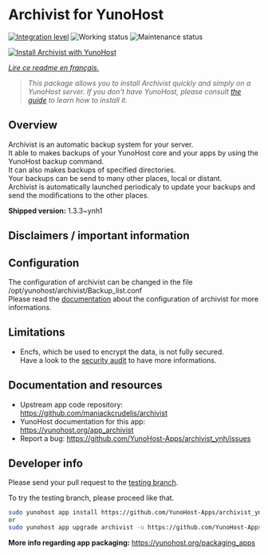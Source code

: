 <!--
N.B.: This README was automatically generated by https://github.com/YunoHost/apps/tree/master/tools/README-generator
It shall NOT be edited by hand.
-->

# Archivist for YunoHost

[![Integration level](https://dash.yunohost.org/integration/archivist.svg)](https://dash.yunohost.org/appci/app/archivist) ![Working status](https://ci-apps.yunohost.org/ci/badges/archivist.status.svg) ![Maintenance status](https://ci-apps.yunohost.org/ci/badges/archivist.maintain.svg)

[![Install Archivist with YunoHost](https://install-app.yunohost.org/install-with-yunohost.svg)](https://install-app.yunohost.org/?app=archivist)

*[Lire ce readme en français.](./README_fr.md)*

> *This package allows you to install Archivist quickly and simply on a YunoHost server.
If you don't have YunoHost, please consult [the guide](https://yunohost.org/#/install) to learn how to install it.*

## Overview

Archivist is an automatic backup system for your server.  
It able to makes backups of your YunoHost core and your apps by using the YunoHost backup command.  
It can also makes backups of specified directories.  
Your backups can be send to many other places, local or distant.  
Archivist is automatically launched periodicaly to update your backups and send the modifications to the other places.



**Shipped version:** 1.3.3~ynh1
## Disclaimers / important information

## Configuration

The configuration of archivist can be changed in the file /opt/yunohost/archivist/Backup_list.conf  
Please read the [documentation](https://github.com/maniackcrudelis/archivist/blob/master/Configuration.md) about the configuration of archivist for more informations.

## Limitations

* Encfs, which be used to encrypt the data, is not fully secured.  
Have a look to the [security audit](https://defuse.ca/audits/encfs.htm) to have more informations.


## Documentation and resources

* Upstream app code repository: <https://github.com/maniackcrudelis/archivist>
* YunoHost documentation for this app: <https://yunohost.org/app_archivist>
* Report a bug: <https://github.com/YunoHost-Apps/archivist_ynh/issues>

## Developer info

Please send your pull request to the [testing branch](https://github.com/YunoHost-Apps/archivist_ynh/tree/testing).

To try the testing branch, please proceed like that.

``` bash
sudo yunohost app install https://github.com/YunoHost-Apps/archivist_ynh/tree/testing --debug
or
sudo yunohost app upgrade archivist -u https://github.com/YunoHost-Apps/archivist_ynh/tree/testing --debug
```

**More info regarding app packaging:** <https://yunohost.org/packaging_apps>
